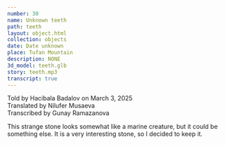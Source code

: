 ```yaml
---
number: 30
name: Unknown teeth
path: teeth
layout: object.html
collection: objects
date: Date unknown
place: Tufan Mountain
description: NONE
3d_model: teeth.glb
story: teeth.mp3
transcript: true
---
```


<div class="meta">
Told by Hacibala Badalov on March 3, 2025 <br>
Translated by Nilufer Musaeva<br>
Transcribed by Gunay Ramazanova
</div>

This strange stone looks somewhat like a marine creature, but it could be something else. It is a very interesting stone, so I decided to keep it.
